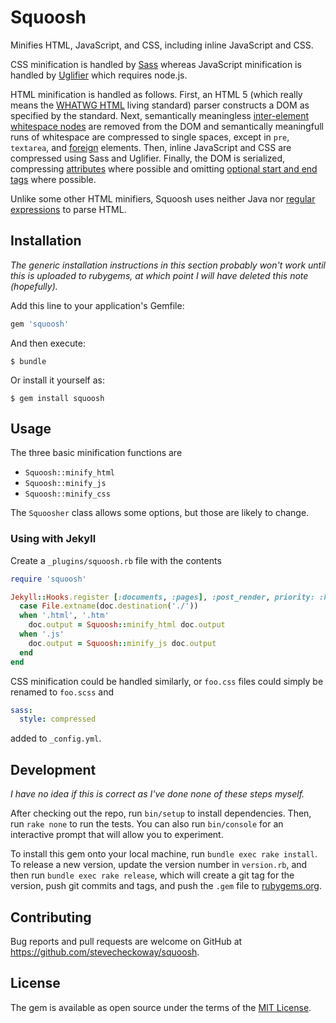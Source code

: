 # Squoosh

Minifies HTML, JavaScript, and CSS, including inline JavaScript and CSS.

CSS minification is handled by [Sass](http://www.rubydoc.info/gems/sass)
whereas JavaScript minification is handled by
[Uglifier](http://www.rubydoc.info/gems/uglifier) which requires node.js.

HTML minification is handled as follows. First, an HTML 5 (which really means
the [WHATWG HTML](https://html.spec.whatwg.org/multipage/) living standard)
parser constructs a DOM as specified by the standard. Next, semantically
meaningless [inter-element whitespace
nodes](https://html.spec.whatwg.org/multipage/dom.html#inter-element-whitespace)
are removed from the DOM and semantically meaningfull runs of whitespace are
compressed to single spaces, except in `pre`, `textarea`, and
[foreign](https://html.spec.whatwg.org/multipage/syntax.html#elements-2) elements.
Then, inline JavaScript and CSS are compressed using Sass and Uglifier.
Finally, the DOM is serialized, compressing
[attributes](https://html.spec.whatwg.org/multipage/syntax.html#attributes-2)
where possible and omitting [optional start and end
tags](https://html.spec.whatwg.org/multipage/syntax.html#optional-tags) where
possible.

Unlike some other HTML minifiers, Squoosh uses neither Java nor [regular
expressions](http://stackoverflow.com/a/1732454) to parse HTML.

## Installation

*The generic installation instructions in this section probably won't work
until this is uploaded to rubygems, at which point I will have deleted this
note (hopefully).*

Add this line to your application's Gemfile:

```ruby
gem 'squoosh'
```

And then execute:

    $ bundle

Or install it yourself as:

    $ gem install squoosh

## Usage

The three basic minification functions are

- `Squoosh::minify_html`
- `Squoosh::minify_js`
- `Squoosh::minify_css`

The `Squoosher` class allows some options, but those are likely to change.

### Using with Jekyll

Create a `_plugins/squoosh.rb` file with the contents

```ruby
require 'squoosh'

Jekyll::Hooks.register [:documents, :pages], :post_render, priority: :high do |doc|
  case File.extname(doc.destination('./'))
  when '.html', '.htm'
    doc.output = Squoosh::minify_html doc.output
  when '.js'
    doc.output = Squoosh::minify_js doc.output
  end
end
```

CSS minification could be handled similarly, or `foo.css` files could simply
be renamed to `foo.scss` and 

```yaml
sass:
  style: compressed
```

added to `_config.yml`.

## Development

*I have no idea if this is correct as I've done none of these steps myself.*

After checking out the repo, run `bin/setup` to install dependencies. Then,
run `rake none` to run the tests. You can also run `bin/console` for an
interactive prompt that will allow you to experiment.

To install this gem onto your local machine, run `bundle exec rake install`.
To release a new version, update the version number in `version.rb`, and then
run `bundle exec rake release`, which will create a git tag for the version,
push git commits and tags, and push the `.gem` file to
[rubygems.org](https://rubygems.org).

## Contributing

Bug reports and pull requests are welcome on GitHub at
https://github.com/stevecheckoway/squoosh.


## License

The gem is available as open source under the terms of the [MIT
License](http://opensource.org/licenses/MIT).

